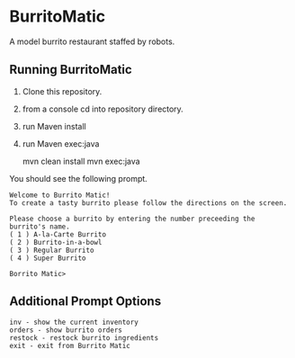 # BurritoMatic
A model burrito restaurant staffed by robots.

## Running BurritoMatic

1. Clone this repository.
2. from a console cd into repository directory.
3. run Maven install

4. run Maven exec:java

    mvn clean install
    mvn exec:java

You should see the following prompt.
```
Welcome to Burrito Matic!
To create a tasty burrito please follow the directions on the screen.

Please choose a burrito by entering the number preceeding the burrito's name.
( 1 ) A-la-Carte Burrito
( 2 ) Burrito-in-a-bowl
( 3 ) Regular Burrito
( 4 ) Super Burrito

Borrito Matic>
``` 

## Additional Prompt Options
    
    inv - show the current inventory
    orders - show burrito orders
    restock - restock burrito ingredients
    exit - exit from Burrito Matic